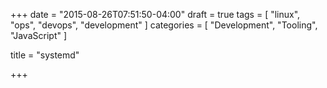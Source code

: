 +++
date = "2015-08-26T07:51:50-04:00"
draft = true
tags = [
    "linux",
    "ops",
    "devops",
    "development"
]
categories = [
    "Development",
    "Tooling",
    "JavaScript"
]

title = "systemd"

+++

